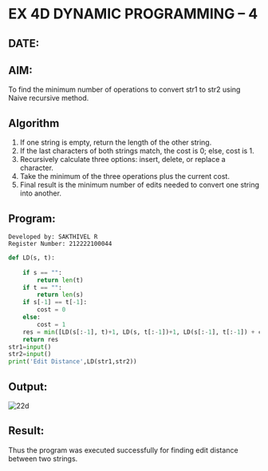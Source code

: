 # EX 4D DYNAMIC PROGRAMMING – 4
## DATE:
## AIM:
To find the minimum number of operations to convert str1 to str2 using Naive recursive method.


## Algorithm
1. If one string is empty, return the length of the other string.
2. If the last characters of both strings match, the cost is 0; else, cost is 1.
3. Recursively calculate three options: insert, delete, or replace a character.
4. Take the minimum of the three operations plus the current cost.
5. Final result is the minimum number of edits needed to convert one string into another.  

## Program:
```
Developed by: SAKTHIVEL R
Register Number: 212222100044
```
```py
def LD(s, t):
    
    if s == "":
        return len(t)
    if t == "":
        return len(s)
    if s[-1] == t[-1]:
        cost = 0
    else:
        cost = 1
    res = min([LD(s[:-1], t)+1, LD(s, t[:-1])+1, LD(s[:-1], t[:-1]) + cost])
    return res
str1=input()
str2=input()
print('Edit Distance',LD(str1,str2))
```

## Output:

![22d](https://github.com/user-attachments/assets/c0950bc0-fc03-4f3c-956a-5b6b72110bb9)



## Result:

Thus the program was executed successfully for finding edit distance between two strings.
